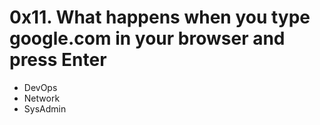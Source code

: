 # 0x11. What happens when you type google.com in your browser and press Enter
- DevOps
- Network
- SysAdmin
